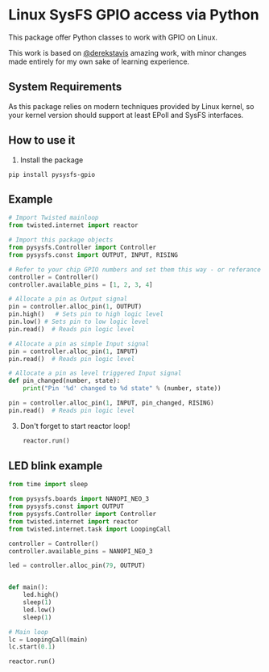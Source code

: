 Linux SysFS GPIO access via Python
==================================

This package offer Python classes to work with GPIO on Linux.

This work is based on [@derekstavis](https://github.com/derekstavis) amazing work, with minor changes made entirely for my own sake of learning experience.

## System Requirements

As this package relies on modern techniques provided by Linux kernel, so your kernel version should support at least EPoll and SysFS interfaces.

## How to use it

1. Install the package

```shell
pip install pysysfs-gpio
```

## Example

```python
# Import Twisted mainloop
from twisted.internet import reactor

# Import this package objects
from pysysfs.Controller import Controller
from pysysfs.const import OUTPUT, INPUT, RISING

# Refer to your chip GPIO numbers and set them this way - or referance your board from boards.py
controller = Controller()
controller.available_pins = [1, 2, 3, 4]

# Allocate a pin as Output signal
pin = controller.alloc_pin(1, OUTPUT)
pin.high()   # Sets pin to high logic level
pin.low() # Sets pin to low logic level
pin.read()  # Reads pin logic level

# Allocate a pin as simple Input signal
pin = controller.alloc_pin(1, INPUT)
pin.read()  # Reads pin logic level

# Allocate a pin as level triggered Input signal
def pin_changed(number, state):
    print("Pin '%d' changed to %d state" % (number, state))

pin = controller.alloc_pin(1, INPUT, pin_changed, RISING)
pin.read()  # Reads pin logic level

```

3. Don't forget to start reactor loop!

```python
    reactor.run()
```

## LED blink example

```python
from time import sleep

from pysysfs.boards import NANOPI_NEO_3
from pysysfs.const import OUTPUT
from pysysfs.Controller import Controller
from twisted.internet import reactor
from twisted.internet.task import LoopingCall

controller = Controller()
controller.available_pins = NANOPI_NEO_3

led = controller.alloc_pin(79, OUTPUT)


def main():
    led.high()
    sleep(1)
    led.low()
    sleep(1)

# Main loop
lc = LoopingCall(main)
lc.start(0.1)

reactor.run()

```
